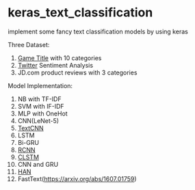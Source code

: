 # keras_text_classification
implement some fancy text classification models by using keras

Three Dataset:
1. [Game Title](https://github.com/llSourcell/How_to_do_Sentiment_Analysis) with 10 categories
2. [Twitter](http://thinknook.com/wp-content/uploads/2012/09/Sentiment-Analysis-Dataset.zip) Sentiment Analysis
3. JD.com product reviews with 3 categories

Model Implementation:
1. NB with TF-IDF
2. SVM with IF-IDF
3. MLP with OneHot
4. CNN(LeNet-5)
5. [TextCNN](https://arxiv.org/abs/1408.5882)
6. LSTM
7. Bi-GRU
8. [RCNN](http://www.nlpr.ia.ac.cn/cip/~liukang/liukangPageFile/Recurrent%20Convolutional%20Neural%20Networks%20for%20Text%20Classification.pdf)
9. [CLSTM](https://arxiv.org/abs/1511.08630)
10. CNN and GRU
11. [HAN](http://aclweb.org/anthology/N/N16/N16-1174.pdf)
12. FastText(https://arxiv.org/abs/1607.01759)
